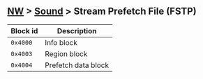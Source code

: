 ## [NW](../formats#nw) > [Sound](./sound.md) > Stream Prefetch File (FSTP)

| Block id | Description |
| --- | --- |
| `0x4000` | Info block |
| `0x4003` | Region block |
| `0x4004` | Prefetch data block |